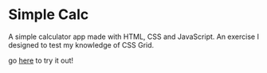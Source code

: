 # Simple Calc
A simple calculator app made with HTML, CSS and JavaScript. An exercise I designed to test my knowledge of CSS Grid.

go [here](https://spikeburton.github.io/simple-calc/) to try it out!
